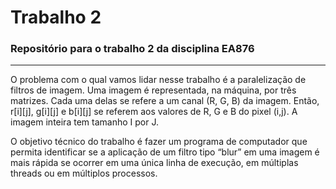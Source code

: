 # Trabalho 2
<h3> Repositório para o trabalho 2 da disciplina EA876 </h3>
<hr>
O problema com o qual vamos lidar nesse trabalho é a paralelização de filtros de imagem. Uma imagem é representada, na máquina, por três matrizes. Cada uma delas se refere a um canal (R, G, B) da imagem. Então, r[i][j], g[i][j] e b[i][j] se referem aos valores de R, G e B do pixel (i,j). A imagem inteira tem tamanho I por J.

O objetivo técnico do trabalho é fazer um programa de computador que permita identificar se a aplicação de um filtro tipo “blur” em uma imagem é mais rápida se ocorrer em uma única linha de execução, em múltiplas threads ou em múltiplos 
processos.
